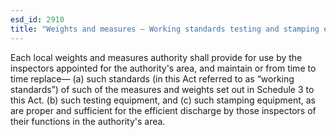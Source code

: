```yaml
---
esd_id: 2910
title: "Weights and measures – Working standards testing and stamping equipment"
---
```


Each local weights and measures authority shall provide for use by the inspectors appointed for the authority's area, and maintain or from time to time replace—
(a) such standards (in this Act referred to as “working standards”) of such of the measures and weights set out in Schedule 3 to this Act.
(b) such testing equipment, and
(c) such stamping equipment,
as are proper and sufficient for the efficient discharge by those inspectors of their functions in the authority's area.

